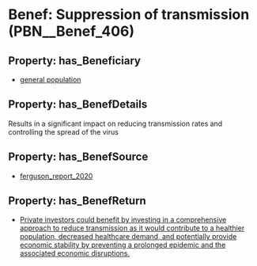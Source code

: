 # Benef: __Suppression of transmission__ (PBN__Benef_406)

## Property: has_Beneficiary

* [general population](../Stakeholder/PBN__Stakeholder_9)

## Property: has_BenefDetails

Results in a significant impact on reducing transmission rates and controlling the spread of the virus

## Property: has_BenefSource

* [ferguson_report_2020](../Article/PBN__Article_80)

## Property: has_BenefReturn

* [Private investors could benefit by investing in a comprehensive approach to reduce transmission as it would contribute to a healthier population, decreased healthcare demand, and potentially provide economic stability by preventing a prolonged epidemic and the associated economic disruptions.](../BenefReturn/PBN__BenefReturn_435)

